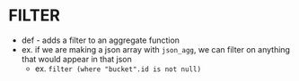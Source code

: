 
# FILTER
- def - adds a filter to an aggregate function
- ex. if we are making a json array with `json_agg`, we can filter on anything that would appear in that json
	- ex. `filter (where "bucket".id is not null)`
